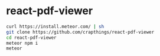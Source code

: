 # react-pdf-viewer

```bash
curl https://install.meteor.com/ | sh
git clone https://github.com/crapthings/react-pdf-viewer
cd react-pdf-viewer
meteor npm i
meteor
```
